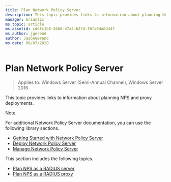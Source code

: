 ```yaml
---
title: Plan Network Policy Server
description: This topic provides links to information about planning Network Policy Server RADIUS server deployment planning in Windows Server 2016.
manager: brianlic
ms.topic: article
ms.assetid: cd6fc1b8-26b0-47a4-b27d-f6fa9da0d447
ms.author: jgerend
author: JasonGerend
ms.date: 08/07/2020
---
```


# Plan Network Policy Server

>Applies to: Windows Server (Semi-Annual Channel), Windows Server 2016

This topic provides links to information about planning NPS and proxy deployments.

>[!NOTE]
>For additional Network Policy Server documentation, you can use the following library sections.
> - [Getting Started with Network Policy Server](nps-getstart-top.md)
> - [Deploy Network Policy Server](nps-deploy.md)
> - [Manage Network Policy Server](nps-manage-top.md)

This section includes the following topics.

- [Plan NPS as a RADIUS server](nps-plan-server.md)
- [Plan NPS as a RADIUS proxy](nps-plan-proxy.md)

